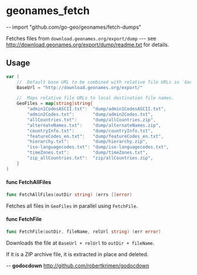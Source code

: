 # geonames_fetch
--
    import "github.com/go-geo/geonames/fetch-dumps"

Fetches files from `download.geonames.org/export/dump` --- see
http://download.geonames.org/export/dump/readme.txt for details.

## Usage

```go
var (
	//	Default base URL to be combined with relative file URLs in `GeoFiles`.
	BaseUrl = "http://download.geonames.org/export/"

	//	Maps relative file URLs to local destination file names.
	GeoFiles = map[string]string{
		"admin1CodesASCII.txt":  "dump/admin1CodesASCII.txt",
		"admin2Codes.txt":       "dump/admin2Codes.txt",
		"allCountries.txt":      "dump/allCountries.zip",
		"alternateNames.txt":    "dump/alternateNames.zip",
		"countryInfo.txt":       "dump/countryInfo.txt",
		"featureCodes_en.txt":   "dump/featureCodes_en.txt",
		"hierarchy.txt":         "dump/hierarchy.zip",
		"iso-languagecodes.txt": "dump/iso-languagecodes.txt",
		"timeZones.txt":         "dump/timeZones.txt",
		"zip_allCountries.txt":  "zip/allCountries.zip",
	}
)
```

#### func  FetchAllFiles

```go
func FetchAllFiles(outDir string) (errs []error)
```
Fetches all files in `GeoFiles` in parallel using `FetchFile`.

#### func  FetchFile

```go
func FetchFile(outDir, fileName, relUrl string) (err error)
```
Downloads the file at `BaseUrl + relUrl` to `outDir + fileName`.

If it is a ZIP archive file, it is extracted in place and deleted.

--
**godocdown** http://github.com/robertkrimen/godocdown
